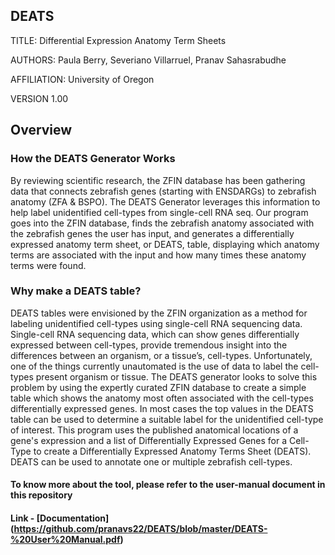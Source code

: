 ## DEATS
TITLE: Differential Expression Anatomy Term Sheets

AUTHORS: Paula Berry, Severiano Villarruel, Pranav Sahasrabudhe

AFFILIATION: University of Oregon

VERSION 1.00

## Overview
### How the DEATS Generator Works

By reviewing scientific research, the ZFIN database has been gathering data that connects zebrafish genes (starting with ENSDARGs) to zebrafish anatomy (ZFA & BSPO). The DEATS Generator leverages this information to help label unidentified cell-types from single-cell RNA seq. Our program goes into the ZFIN database, finds the zebrafish anatomy associated with the zebrafish genes the user has input, and generates a differentially expressed anatomy term sheet, or DEATS, table, displaying which anatomy terms are associated with the input and how many times these anatomy terms were found. 

### Why make a DEATS table?
DEATS tables were envisioned by the ZFIN organization as a method for labeling unidentified cell-types using single-cell RNA sequencing data. Single-cell RNA sequencing data, which can show genes differentially expressed between cell-types, provide tremendous insight into the differences between an organism, or a tissue’s, cell-types. Unfortunately, one of the things currently unautomated is the use of data to label the cell-types present organism or tissue. The DEATS generator looks to solve this problem by using the expertly curated ZFIN database to create a simple table which shows the anatomy most often associated with the cell-types differentially expressed genes. In most cases the top values in the DEATS table can be used to determine a suitable label for the unidentified cell-type of interest.
This program uses the published anatomical locations of a gene's expression and a list of Differentially Expressed Genes for a Cell-Type to create a Differentially Expressed Anatomy Terms Sheet (DEATS). DEATS can be used to annotate one or multiple zebrafish cell-types.

#### To know more about the tool, please refer to the user-manual document in this repository 
#### Link - [Documentation] (https://github.com/pranavs22/DEATS/blob/master/DEATS-%20User%20Manual.pdf)
